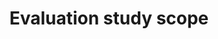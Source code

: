 ---
title: 'Evaluation study scope'
field: 'is.evaluation.scope'
slug: 'impact-evaluation-study-scope'
required: False
module: 'Impact'
cluster: 'Impact'
policy: 'Free value. Repeat values.'
---